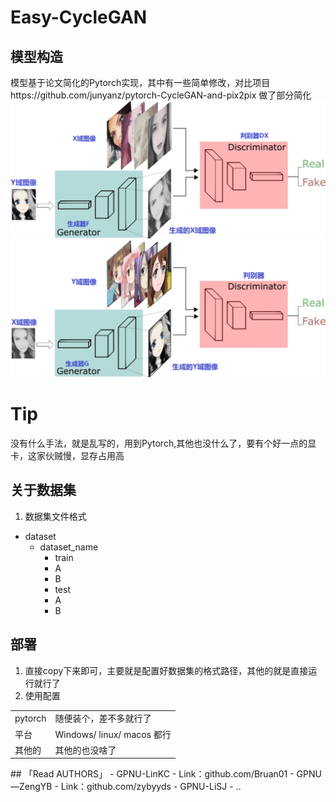 # Easy-CycleGAN
## 模型构造
模型基于论文简化的Pytorch实现，其中有一些简单修改，对比项目https://github.com/junyanz/pytorch-CycleGAN-and-pix2pix 
做了部分简化
![img.png](/static/img.png)
![img_1.png](/static/img_1.png)
# Tip
没有什么手法，就是乱写的，用到Pytorch,其他也没什么了，要有个好一点的显卡，这家伙贼慢，显存占用高
## 关于数据集
1. 数据集文件格式
- dataset
  - dataset_name 
    - train 
    - A
    - B
    - test
    - A
    - B
## 部署
1. 直接copy下来即可，主要就是配置好数据集的格式路径，其他的就是直接运行就行了
2. 使用配置  
<table>
    <tr>
        <td>pytorch</td> 
        <td>随便装个，差不多就行了</td> 
   </tr>
    <tr>
  		<td>平台</td> 
        <td>Windows/ linux/ macos 都行</td> 
    </tr>
    <tr>
        <td>其他的</td> 
        <td>其他的也没啥了</td> 
    </tr>
</table>
## 「Read AUTHORS」
- GPNU-LinKC
  - Link：github.com/Bruan01
- GPNU—ZengYB  
  - Link：github.com/zybyyds
- GPNU-LiSJ
  - ..
